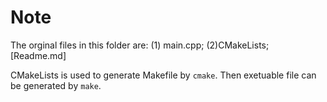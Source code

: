 # Note
The orginal files in this folder are: (1) main.cpp; (2)CMakeLists; [Readme.md]

CMakeLists is used to generate Makefile by `cmake`.
Then exetuable file can be generated by `make`.